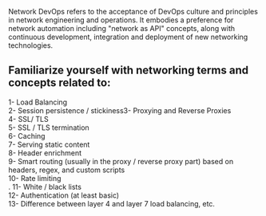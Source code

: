 Network DevOps refers to the acceptance of DevOps culture and principles in network engineering and operations. 
It embodies a preference for network automation including "network as API" concepts,
along with continuous development, integration and deployment of new networking technologies. <br>


## Familiarize yourself with networking terms and concepts related to:
1- Load Balancing <br>
2- Session persistence / stickiness3- Proxying and Reverse Proxies <br>
4- SSL/ TLS <br>
5- SSL / TLS termination <br>
6- Caching <br>
7- Serving static content <br>
8- Header enrichment <br>
9- Smart routing (usually in the proxy / reverse proxy part) based on headers, regex, and custom scripts <br>
10- Rate limiting <br>.
11- White / black lists <br>
12- Authentication (at least basic) <br>
13- Difference between layer 4 and layer 7 load balancing, etc. <br>

